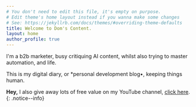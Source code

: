 ```yaml
---
# You don't need to edit this file, it's empty on purpose.
# Edit theme's home layout instead if you wanna make some changes
# See: https://jekyllrb.com/docs/themes/#overriding-theme-defaults
title: Welcome to Dom's Content.
layout: home
author_profile: true
---
```


I'm a b2b marketer, busy critiquing AI content, whilst also trying to master automation, and life. 

This is my digital diary, or *personal development blog•, keeping things human.

  **Hey,** I also give away lots of free value on my YouTube channel, [click here](https://youtube.com/@doms-content). 
  {: .notice--info}
  
